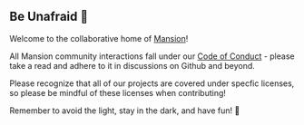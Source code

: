 ## Be Unafraid 🦇

Welcome to the collaborative home of [Mansion](http://discord.gg/CbTA79Mxzd)!

All Mansion community interactions fall under our [Code of Conduct](https://github.com/mansionvr/.github/blob/main/CODE_OF_CONDUCT.md) - please take a read and adhere to it in discussions on Github and beyond.

Please recognize that all of our projects are covered under specfic licenses, so please be mindful of these licenses when contributing!

Remember to avoid the light, stay in the dark, and have fun! 🎉
